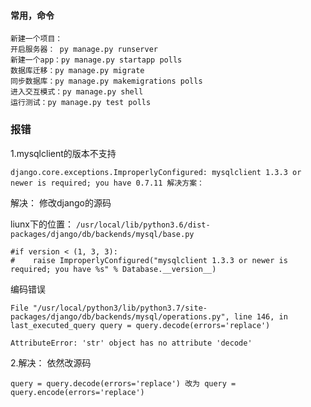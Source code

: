 #### 常用，命令
    
    新建一个项目：
    开启服务器： py manage.py runserver
    新建一个app：py manage.py startapp polls
    数据库迁移：py manage.py migrate 
    同步数据库：py manage.py makemigrations polls
    进入交互模式：py manage.py shell
    运行测试：py manage.py test polls
    
### 报错
1.mysqlclient的版本不支持

    django.core.exceptions.ImproperlyConfigured: mysqlclient 1.3.3 or newer is required; you have 0.7.11 解决方案：    
    
解决： 修改django的源码

liunx下的位置： `/usr/local/lib/python3.6/dist-packages/django/db/backends/mysql/base.py`

    #if version < (1, 3, 3):
    #    raise ImproperlyConfigured("mysqlclient 1.3.3 or newer is required; you have %s" % Database.__version__)

编码错误

    File "/usr/local/python3/lib/python3.7/site-packages/django/db/backends/mysql/operations.py", line 146, in last_executed_query query = query.decode(errors='replace')
    
    AttributeError: 'str' object has no attribute 'decode'    
2.解决： 依然改源码
    
    query = query.decode(errors='replace') 改为 query = query.encode(errors='replace')
    
    
    